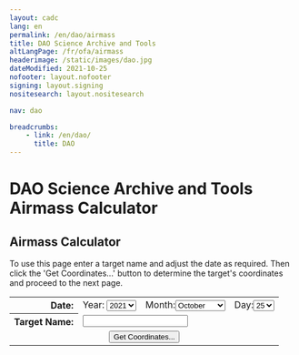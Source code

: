 ```yaml
---
layout: cadc
lang: en
permalink: /en/dao/airmass
title: DAO Science Archive and Tools
altLangPage: /fr/ofa/airmass
headerimage: /static/images/dao.jpg
dateModified: 2021-10-25
nofooter: layout.nofooter
signing: layout.signing
nositesearch: layout.nositesearch

nav: dao

breadcrumbs:
    - link: /en/dao/
      title: DAO
---
```

    
<h1 id="wb-cont" class="wb-invisible">DAO Science Archive and Tools Airmass Calculator</h1>
<h2 class="align-center">Airmass Calculator</h2>
              
To use this page enter a target name and adjust the date as required. 
         Then click the 'Get Coordinates...' button to determine the 
	 target's coordinates and proceed to the next page.
<form method="post" action="/cadcbin/en/dao/airmass.pl" enctype="application/x-www-form-urlencoded">
<div class="form-inline">

<p><table class="table" border="0" cellpadding="5">
<tbody><tr>
<th align="right">Date:</th>
<td> Year: <select name="year" data-role="none">
<option value="2019">2019</option>
<option value="2020">2020</option>
<option selected="selected" value="2021">2021</option>
<option value="2022">2022</option>
<option value="2023">2023</option>
</select></td>
<td> Month:<select name="month" data-role="none">
<option value="1">January</option>
<option value="2">February</option>
<option value="3">March</option>
<option value="4">April</option>
<option value="5">May</option>
<option value="6">June</option>
<option value="7">July</option>
<option value="8">August</option>
<option value="9">September</option>
<option selected="selected" value="10">October</option>
<option value="11">November</option>
<option value="12">December</option>
</select></td>
<td> Day:<select name="day" data-role="none">
<option value="1">1</option>
<option value="2">2</option>
<option value="3">3</option>
<option value="4">4</option>
<option value="5">5</option>
<option value="6">6</option>
<option value="7">7</option>
<option value="8">8</option>
<option value="9">9</option>
<option value="10">10</option>
<option value="11">11</option>
<option value="12">12</option>
<option value="13">13</option>
<option value="14">14</option>
<option value="15">15</option>
<option value="16">16</option>
<option value="17">17</option>
<option value="18">18</option>
<option value="19">19</option>
<option value="20">20</option>
<option value="21">21</option>
<option value="22">22</option>
<option value="23">23</option>
<option value="24">24</option>
<option selected="selected" value="25">25</option>
<option value="26">26</option>
<option value="27">27</option>
<option value="28">28</option>
<option value="29">29</option>
<option value="30">30</option>
<option value="31">31</option>
</select></td>
</tr>
<tr>
<th align="right">Target Name:</th><td colspan="3"><input type="text" name="target" size="20" maxlength="80" data-role="none"></td></tr>
<tr><td colspan="4" align="center">
<input type="submit" name="continue" value="Get Coordinates..." data-role="none"></td></tr>
</tbody></table></p>

</div></form>
